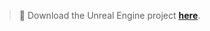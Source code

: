 > 💾 Download the Unreal Engine project [**here**](https://www.dropbox.com/scl/fi/wzfm16aioj9es1qt69tyd/MQTT-Markers-Unreal-Engine.zip?rlkey=6opjlgkkuisjycq7oll6okgxe&st=09p815eu&dl=0).
